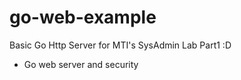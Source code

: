 # go-web-example
Basic Go Http Server for MTI's SysAdmin Lab Part1 :D
 - Go web server and security
